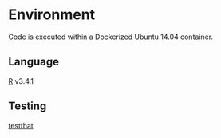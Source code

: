 # Environment

Code is executed within a Dockerized Ubuntu 14.04 container.

## Language

[R](https://www.r-project.org/) v3.4.1

## Testing

[testthat](https://github.com/hadley/testthat)
